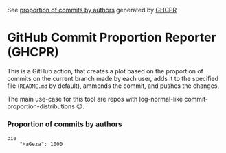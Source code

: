 See [proportion of commits by authors](#proportion-of-commits-by-authors) generated by [GHCPR](https://github.com/HaGeza/GHCPR)
<!-- Generated by GHCPR -->
# GitHub Commit Proportion Reporter (GHCPR)

This is a GitHub action, that creates a plot based on the proportion of commits on the current branch made by each user, adds it to the specified file (`README.md` by default), ammends the commit, and pushes the changes.

The main use-case for this tool are repos with log-normal-like commit-proportion-distributions 😉.

<!-- Generated by GHCPR -->
### Proportion of commits by authors

```mermaid
pie
	"HaGeza": 1000
```